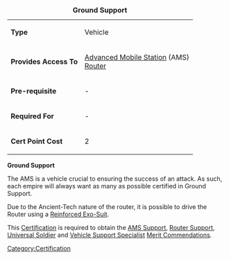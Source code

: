 <table>
<caption><strong>Ground Support</strong></caption>
<tbody>
<tr class="odd">
<td><p><strong>Type</strong></p></td>
<td><p>Vehicle</p></td>
</tr>
<tr class="even">
<td><p><strong>Provides Access To</strong></p></td>
<td><p><a href="Advanced_Mobile_Station.md" title="wikilink">Advanced Mobile Station</a> (AMS)<br />
<a href="Router.md" title="wikilink">Router</a></p></td>
</tr>
<tr class="odd">
<td><p><strong>Pre-requisite</strong></p></td>
<td><p>-</p></td>
</tr>
<tr class="even">
<td><p><strong>Required For</strong></p></td>
<td><p>-</p></td>
</tr>
<tr class="odd">
<td><p><strong>Cert Point Cost</strong></p></td>
<td><p>2</p></td>
</tr>
</tbody>
</table>

**Ground Support**

The AMS is a vehicle crucial to ensuring the success of an attack. As
such, each empire will always want as many as possible certified in
Ground Support.

Due to the Ancient-Tech nature of the router, it is possible to drive
the Router using a [Reinforced
Exo-Suit](Reinforced_Exo-Suit.md "wikilink").

This [Certification](Certification.md "wikilink") is required to obtain the
[AMS Support](AMS_Support.md "wikilink"), [Router
Support](Router_Support.md "wikilink"), [Universal
Soldier](Universal_Soldier.md "wikilink") and [Vehicle Support
Specialist](Vehicle_Support_Specialist.md "wikilink") [Merit
Commendations](Merit_Commendation.md "wikilink").

[Category:Certification](Category:Certification.md "wikilink")
